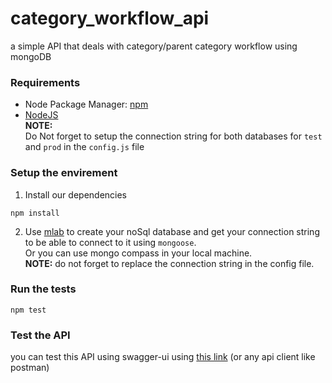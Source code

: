 # category_workflow_api
a simple API that deals with category/parent category workflow using mongoDB

### Requirements
* Node Package Manager: [npm](https://www.npmjs.com/get-npm)
* [NodeJS](https://nodejs.org/en/download/)   
**NOTE:**   
Do Not forget to setup the connection string for both databases for `test` and `prod` in the `config.js` file
### Setup the envirement
1.  Install our dependencies  
```shell
npm install  
```  

2. Use [mlab](https://mlab.com/) to create your noSql database and get your connection string to be able to connect to it using `mongoose`.    
Or you can use mongo compass in your local machine.      
**NOTE:** do not forget to replace the connection string in the config file.
### Run the tests

```shell
npm test  
```  
### Test the API
you can test this API using swagger-ui using [this link](http://127.0.0.1:3000/api-docs) (or any api client like postman)
